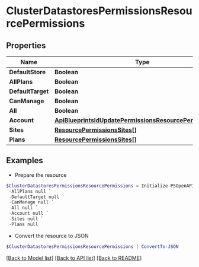 # ClusterDatastoresPermissionsResourcePermissions
## Properties

Name | Type | Description | Notes
------------ | ------------- | ------------- | -------------
**DefaultStore** | **Boolean** |  | [optional] 
**AllPlans** | **Boolean** |  | [optional] 
**DefaultTarget** | **Boolean** |  | [optional] 
**CanManage** | **Boolean** |  | [optional] 
**All** | **Boolean** |  | [optional] 
**Account** | [**ApiBlueprintsIdUpdatePermissionsResourcePermissionSites**](ApiBlueprintsIdUpdatePermissionsResourcePermissionSites.md) |  | [optional] 
**Sites** | [**ResourcePermissionsSites[]**](ResourcePermissionsSites.md) |  | [optional] 
**Plans** | [**ResourcePermissionsSites[]**](ResourcePermissionsSites.md) |  | [optional] 

## Examples

- Prepare the resource
```powershell
$ClusterDatastoresPermissionsResourcePermissions = Initialize-PSOpenAPIToolsClusterDatastoresPermissionsResourcePermissions  -DefaultStore null `
 -AllPlans null `
 -DefaultTarget null `
 -CanManage null `
 -All null `
 -Account null `
 -Sites null `
 -Plans null
```

- Convert the resource to JSON
```powershell
$ClusterDatastoresPermissionsResourcePermissions | ConvertTo-JSON
```

[[Back to Model list]](../README.md#documentation-for-models) [[Back to API list]](../README.md#documentation-for-api-endpoints) [[Back to README]](../README.md)

